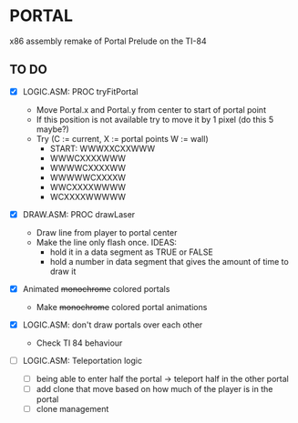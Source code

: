# PORTAL
x86 assembly remake of Portal Prelude on the TI-84


## TO DO 
- [X] LOGIC.ASM: PROC tryFitPortal
    - Move Portal.x and Portal.y from center to start of portal point
    - If this position is not available try to move it by 1 pixel (do this 5 maybe?)
    - Try (C := current, X := portal points W := wall)
        - START: WWWXXCXXWWW
        - WWWCXXXXWWW
        - WWWWCXXXXWW
        - WWWWWCXXXXW
        - WWCXXXXWWWW
        - WCXXXXWWWWW

- [X] DRAW.ASM: PROC drawLaser
    - Draw line from player to portal center
    - Make the line only flash once. IDEAS:
        - hold it in a data segment as TRUE or FALSE
        - hold a number in data segment that gives the amount of time to draw it

- [X] Animated ~~monochrome~~ colored portals
    - Make ~~monochrome~~ colored portal animations

- [X] LOGIC.ASM: don't draw portals over each other
    - Check TI 84 behaviour
    
- [ ] LOGIC.ASM: Teleportation logic
    - [ ] being able to enter half the portal -> teleport half in the other portal
    - [ ] add clone that move based on how much of the player is in the portal
    - [ ] clone management
